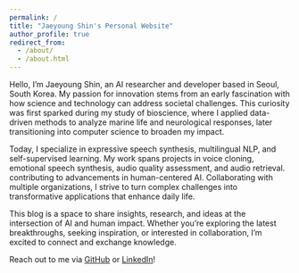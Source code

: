 ```yaml
---
permalink: /
title: "Jaeyoung Shin's Personal Website"
author_profile: true
redirect_from: 
  - /about/
  - /about.html
---
```

<!-- 
This is the front page of a website that is powered by the [Academic Pages template](https://github.com/academicpages/academicpages.github.io) and hosted on GitHub pages. [GitHub pages](https://pages.github.com) is a free service in which websites are built and hosted from code and data stored in a GitHub repository, automatically updating when a new commit is made to the repository. This template was forked from the [Minimal Mistakes Jekyll Theme](https://mmistakes.github.io/minimal-mistakes/) created by Michael Rose, and then extended to support the kinds of content that academics have: publications, talks, teaching, a portfolio, blog posts, and a dynamically-generated CV. You can fork [this template](https://github.com/academicpages/academicpages.github.io) right now, modify the configuration and markdown files, add your own PDFs and other content, and have your own site for free, with no ads! -->

<!-- Jaeyoung Shin's Personal Website -->
Hello, I’m Jaeyoung Shin, an AI researcher and developer based in Seoul, South Korea. My passion for innovation stems from an early fascination with how science and technology can address societal challenges. This curiosity was first sparked during my study of bioscience, where I applied data-driven methods to analyze marine life and neurological responses, later transitioning into computer science to broaden my impact.

Today, I specialize in expressive speech synthesis, multilingual NLP, and self-supervised learning. My work spans projects in voice cloning, emotional speech synthesis, audio quality assessment, and audio retrieval. contributing to advancements in human-centered AI. Collaborating with multiple organizations, I strive to turn complex challenges into transformative applications that enhance daily life.

This blog is a space to share insights, research, and ideas at the intersection of AI and human impact. Whether you’re exploring the latest breakthroughs, seeking inspiration, or interested in collaboration, I’m excited to connect and exchange knowledge.

Reach out to me via [GitHub](https://github.com/jyshin0926) or [LinkedIn](https://www.linkedin.com/in/jaeyoungshin23/)!